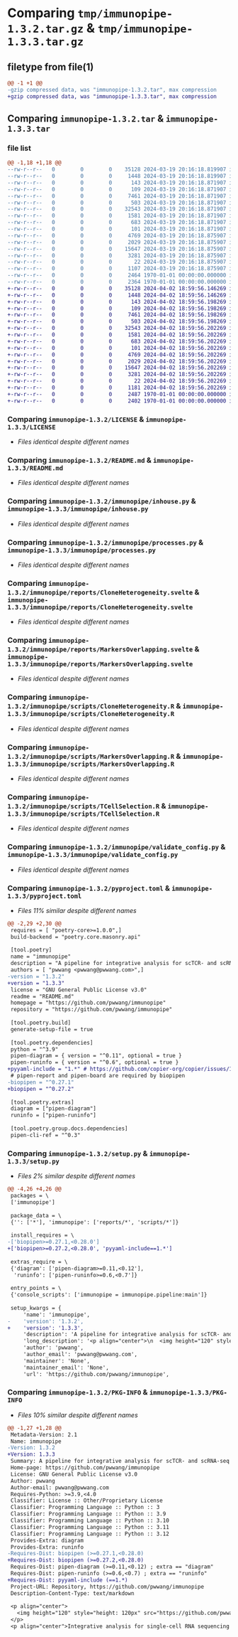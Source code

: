 # Comparing `tmp/immunopipe-1.3.2.tar.gz` & `tmp/immunopipe-1.3.3.tar.gz`

## filetype from file(1)

```diff
@@ -1 +1 @@
-gzip compressed data, was "immunopipe-1.3.2.tar", max compression
+gzip compressed data, was "immunopipe-1.3.3.tar", max compression
```

## Comparing `immunopipe-1.3.2.tar` & `immunopipe-1.3.3.tar`

### file list

```diff
@@ -1,18 +1,18 @@
--rw-r--r--   0        0        0    35128 2024-03-19 20:16:18.819907 immunopipe-1.3.2/LICENSE
--rw-r--r--   0        0        0     1448 2024-03-19 20:16:18.819907 immunopipe-1.3.2/README.md
--rw-r--r--   0        0        0      143 2024-03-19 20:16:18.871907 immunopipe-1.3.2/immunopipe/__init__.py
--rw-r--r--   0        0        0      109 2024-03-19 20:16:18.871907 immunopipe-1.3.2/immunopipe/__main__.py
--rw-r--r--   0        0        0     7461 2024-03-19 20:16:18.871907 immunopipe-1.3.2/immunopipe/inhouse.py
--rw-r--r--   0        0        0      503 2024-03-19 20:16:18.871907 immunopipe-1.3.2/immunopipe/pipeline.py
--rw-r--r--   0        0        0    32543 2024-03-19 20:16:18.871907 immunopipe-1.3.2/immunopipe/processes.py
--rw-r--r--   0        0        0     1581 2024-03-19 20:16:18.871907 immunopipe-1.3.2/immunopipe/reports/CloneHeterogeneity.svelte
--rw-r--r--   0        0        0      683 2024-03-19 20:16:18.871907 immunopipe-1.3.2/immunopipe/reports/MarkersOverlapping.svelte
--rw-r--r--   0        0        0      101 2024-03-19 20:16:18.871907 immunopipe-1.3.2/immunopipe/reports/TCellSelection.svelte
--rw-r--r--   0        0        0     4769 2024-03-19 20:16:18.875907 immunopipe-1.3.2/immunopipe/scripts/CloneHeterogeneity.R
--rw-r--r--   0        0        0     2029 2024-03-19 20:16:18.875907 immunopipe-1.3.2/immunopipe/scripts/MarkersOverlapping.R
--rw-r--r--   0        0        0    15647 2024-03-19 20:16:18.875907 immunopipe-1.3.2/immunopipe/scripts/TCellSelection.R
--rw-r--r--   0        0        0     3281 2024-03-19 20:16:18.875907 immunopipe-1.3.2/immunopipe/validate_config.py
--rw-r--r--   0        0        0       22 2024-03-19 20:16:18.875907 immunopipe-1.3.2/immunopipe/version.py
--rw-r--r--   0        0        0     1107 2024-03-19 20:16:18.875907 immunopipe-1.3.2/pyproject.toml
--rw-r--r--   0        0        0     2464 1970-01-01 00:00:00.000000 immunopipe-1.3.2/setup.py
--rw-r--r--   0        0        0     2364 1970-01-01 00:00:00.000000 immunopipe-1.3.2/PKG-INFO
+-rw-r--r--   0        0        0    35128 2024-04-02 18:59:56.146269 immunopipe-1.3.3/LICENSE
+-rw-r--r--   0        0        0     1448 2024-04-02 18:59:56.146269 immunopipe-1.3.3/README.md
+-rw-r--r--   0        0        0      143 2024-04-02 18:59:56.198269 immunopipe-1.3.3/immunopipe/__init__.py
+-rw-r--r--   0        0        0      109 2024-04-02 18:59:56.198269 immunopipe-1.3.3/immunopipe/__main__.py
+-rw-r--r--   0        0        0     7461 2024-04-02 18:59:56.198269 immunopipe-1.3.3/immunopipe/inhouse.py
+-rw-r--r--   0        0        0      503 2024-04-02 18:59:56.198269 immunopipe-1.3.3/immunopipe/pipeline.py
+-rw-r--r--   0        0        0    32543 2024-04-02 18:59:56.202269 immunopipe-1.3.3/immunopipe/processes.py
+-rw-r--r--   0        0        0     1581 2024-04-02 18:59:56.202269 immunopipe-1.3.3/immunopipe/reports/CloneHeterogeneity.svelte
+-rw-r--r--   0        0        0      683 2024-04-02 18:59:56.202269 immunopipe-1.3.3/immunopipe/reports/MarkersOverlapping.svelte
+-rw-r--r--   0        0        0      101 2024-04-02 18:59:56.202269 immunopipe-1.3.3/immunopipe/reports/TCellSelection.svelte
+-rw-r--r--   0        0        0     4769 2024-04-02 18:59:56.202269 immunopipe-1.3.3/immunopipe/scripts/CloneHeterogeneity.R
+-rw-r--r--   0        0        0     2029 2024-04-02 18:59:56.202269 immunopipe-1.3.3/immunopipe/scripts/MarkersOverlapping.R
+-rw-r--r--   0        0        0    15647 2024-04-02 18:59:56.202269 immunopipe-1.3.3/immunopipe/scripts/TCellSelection.R
+-rw-r--r--   0        0        0     3281 2024-04-02 18:59:56.202269 immunopipe-1.3.3/immunopipe/validate_config.py
+-rw-r--r--   0        0        0       22 2024-04-02 18:59:56.202269 immunopipe-1.3.3/immunopipe/version.py
+-rw-r--r--   0        0        0     1181 2024-04-02 18:59:56.202269 immunopipe-1.3.3/pyproject.toml
+-rw-r--r--   0        0        0     2487 1970-01-01 00:00:00.000000 immunopipe-1.3.3/setup.py
+-rw-r--r--   0        0        0     2402 1970-01-01 00:00:00.000000 immunopipe-1.3.3/PKG-INFO
```

### Comparing `immunopipe-1.3.2/LICENSE` & `immunopipe-1.3.3/LICENSE`

 * *Files identical despite different names*

### Comparing `immunopipe-1.3.2/README.md` & `immunopipe-1.3.3/README.md`

 * *Files identical despite different names*

### Comparing `immunopipe-1.3.2/immunopipe/inhouse.py` & `immunopipe-1.3.3/immunopipe/inhouse.py`

 * *Files identical despite different names*

### Comparing `immunopipe-1.3.2/immunopipe/processes.py` & `immunopipe-1.3.3/immunopipe/processes.py`

 * *Files identical despite different names*

### Comparing `immunopipe-1.3.2/immunopipe/reports/CloneHeterogeneity.svelte` & `immunopipe-1.3.3/immunopipe/reports/CloneHeterogeneity.svelte`

 * *Files identical despite different names*

### Comparing `immunopipe-1.3.2/immunopipe/reports/MarkersOverlapping.svelte` & `immunopipe-1.3.3/immunopipe/reports/MarkersOverlapping.svelte`

 * *Files identical despite different names*

### Comparing `immunopipe-1.3.2/immunopipe/scripts/CloneHeterogeneity.R` & `immunopipe-1.3.3/immunopipe/scripts/CloneHeterogeneity.R`

 * *Files identical despite different names*

### Comparing `immunopipe-1.3.2/immunopipe/scripts/MarkersOverlapping.R` & `immunopipe-1.3.3/immunopipe/scripts/MarkersOverlapping.R`

 * *Files identical despite different names*

### Comparing `immunopipe-1.3.2/immunopipe/scripts/TCellSelection.R` & `immunopipe-1.3.3/immunopipe/scripts/TCellSelection.R`

 * *Files identical despite different names*

### Comparing `immunopipe-1.3.2/immunopipe/validate_config.py` & `immunopipe-1.3.3/immunopipe/validate_config.py`

 * *Files identical despite different names*

### Comparing `immunopipe-1.3.2/pyproject.toml` & `immunopipe-1.3.3/pyproject.toml`

 * *Files 11% similar despite different names*

```diff
@@ -2,29 +2,30 @@
 requires = [ "poetry-core>=1.0.0",]
 build-backend = "poetry.core.masonry.api"
 
 [tool.poetry]
 name = "immunopipe"
 description = "A pipeline for integrative analysis for scTCR- and scRNA-seq data"
 authors = [ "pwwang <pwwang@pwwang.com>",]
-version = "1.3.2"
+version = "1.3.3"
 license = "GNU General Public License v3.0"
 readme = "README.md"
 homepage = "https://github.com/pwwang/immunopipe"
 repository = "https://github.com/pwwang/immunopipe"
 
 [tool.poetry.build]
 generate-setup-file = true
 
 [tool.poetry.dependencies]
 python = "^3.9"
 pipen-diagram = { version = "^0.11", optional = true }
 pipen-runinfo = { version = "^0.6", optional = true }
+pyyaml-include = "1.*" # https://github.com/copier-org/copier/issues/1568
 # pipen-report and pipen-board are required by biopipen
-biopipen = "^0.27.1"
+biopipen = "^0.27.2"
 
 [tool.poetry.extras]
 diagram = ["pipen-diagram"]
 runinfo = ["pipen-runinfo"]
 
 [tool.poetry.group.docs.dependencies]
 pipen-cli-ref = "^0.3"
```

### Comparing `immunopipe-1.3.2/setup.py` & `immunopipe-1.3.3/setup.py`

 * *Files 2% similar despite different names*

```diff
@@ -4,26 +4,26 @@
 packages = \
 ['immunopipe']
 
 package_data = \
 {'': ['*'], 'immunopipe': ['reports/*', 'scripts/*']}
 
 install_requires = \
-['biopipen>=0.27.1,<0.28.0']
+['biopipen>=0.27.2,<0.28.0', 'pyyaml-include==1.*']
 
 extras_require = \
 {'diagram': ['pipen-diagram>=0.11,<0.12'],
  'runinfo': ['pipen-runinfo>=0.6,<0.7']}
 
 entry_points = \
 {'console_scripts': ['immunopipe = immunopipe.pipeline:main']}
 
 setup_kwargs = {
     'name': 'immunopipe',
-    'version': '1.3.2',
+    'version': '1.3.3',
     'description': 'A pipeline for integrative analysis for scTCR- and scRNA-seq data',
     'long_description': '<p align="center">\n  <img height="120" style="height: 120px" src="https://github.com/pwwang/immunopipe/blob/dev/docs/logo.png?raw=true" />\n</p>\n<p align="center">Integrative analysis for single-cell RNA sequencing and single-cell TCR sequencing data</p>\n<hr />\n\n`immunopipe` is a pipeline based on [`pipen`](https://github.com/pwwang/pipen) framework. It includes a set of processes for scTCR- and scRNA-seq data analysis in `R`, `python` and `bash`. The pipeline is designed to be flexible and configurable.\n\n<p align="center">\n  <img src="https://github.com/pwwang/immunopipe/blob/dev/docs/immunopipe.ms.png?raw=true" />\n</p>\n\nSee a more detailed flowchart [here](https://github.com/pwwang/immunopipe/blob/dev/docs/immunopipe.flowchart.png?raw=true).\n\n## Documentaion\n\n[https://pwwang.github.io/immunopipe](https://pwwang.github.io/immunopipe)\n\n## Proposing more analyses\n\nIf you have any suggestions for more analyses, please feel free to open an issue [here](https://github.com/pwwang/immunopipe/issues/new)\n\n## Example\n\n[https://github.com/pwwang/immunopipe-example](https://github.com/pwwang/immunopipe-example)\n\n## Gallery\n\nThere are some datasets with both scRNA-seq and scTCR-seq data available in the publications. The data were reanalyzed using `immunopipe` with the configurations provided in each repository, where the results are also available.\n\nCheck out the [gallery](https://pwwang.github.io/immunopipe/gallery) for more details.\n',
     'author': 'pwwang',
     'author_email': 'pwwang@pwwang.com',
     'maintainer': 'None',
     'maintainer_email': 'None',
     'url': 'https://github.com/pwwang/immunopipe',
```

### Comparing `immunopipe-1.3.2/PKG-INFO` & `immunopipe-1.3.3/PKG-INFO`

 * *Files 10% similar despite different names*

```diff
@@ -1,27 +1,28 @@
 Metadata-Version: 2.1
 Name: immunopipe
-Version: 1.3.2
+Version: 1.3.3
 Summary: A pipeline for integrative analysis for scTCR- and scRNA-seq data
 Home-page: https://github.com/pwwang/immunopipe
 License: GNU General Public License v3.0
 Author: pwwang
 Author-email: pwwang@pwwang.com
 Requires-Python: >=3.9,<4.0
 Classifier: License :: Other/Proprietary License
 Classifier: Programming Language :: Python :: 3
 Classifier: Programming Language :: Python :: 3.9
 Classifier: Programming Language :: Python :: 3.10
 Classifier: Programming Language :: Python :: 3.11
 Classifier: Programming Language :: Python :: 3.12
 Provides-Extra: diagram
 Provides-Extra: runinfo
-Requires-Dist: biopipen (>=0.27.1,<0.28.0)
+Requires-Dist: biopipen (>=0.27.2,<0.28.0)
 Requires-Dist: pipen-diagram (>=0.11,<0.12) ; extra == "diagram"
 Requires-Dist: pipen-runinfo (>=0.6,<0.7) ; extra == "runinfo"
+Requires-Dist: pyyaml-include (==1.*)
 Project-URL: Repository, https://github.com/pwwang/immunopipe
 Description-Content-Type: text/markdown
 
 <p align="center">
   <img height="120" style="height: 120px" src="https://github.com/pwwang/immunopipe/blob/dev/docs/logo.png?raw=true" />
 </p>
 <p align="center">Integrative analysis for single-cell RNA sequencing and single-cell TCR sequencing data</p>
```


